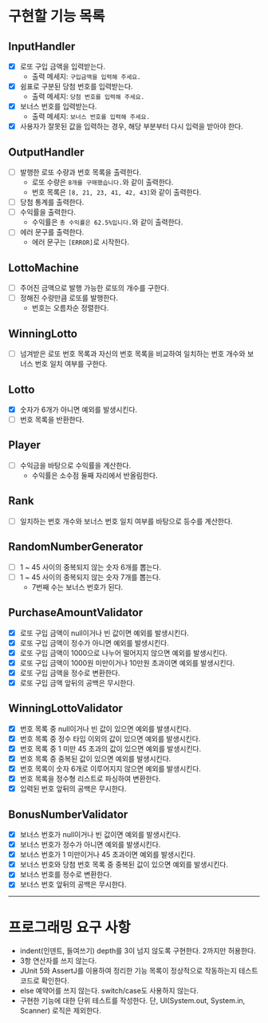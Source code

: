 # 구현할 기능 목록

## InputHandler

- [x] 로또 구입 금액을 입력받는다.
    - 출력 메세지: `구입금액을 입력해 주세요.`
- [x] 쉼표로 구분된 당첨 번호를 입력받는다.
    - 출력 메세지: `당첨 번호를 입력해 주세요.`
- [x] 보너스 번호를 입력받는다.
    - 출력 메세지: `보너스 번호를 입력해 주세요.`
- [x] 사용자가 잘못된 값을 입력하는 경우, 해당 부분부터 다시 입력을 받아야 한다.

## OutputHandler

- [ ] 발행한 로또 수량과 번호 목록을 출력한다.
    - 로또 수량은 `8개를 구매했습니다.`와 같이 출력한다.
    - 번호 목록은 `[8, 21, 23, 41, 42, 43]`와 같이 출력한다.
- [ ] 당첨 통계를 출력한다.
- [ ] 수익률을 출력한다.
    - 수익률은 `총 수익률은 62.5%입니다.`와 같이 출력한다.
- [ ] 에러 문구를 출력한다.
    - 에러 문구는 `[ERROR]`로 시작한다.

## LottoMachine

- [ ] 주어진 금액으로 발행 가능한 로또의 개수를 구한다.
- [ ] 정해진 수량만큼 로또를 발행한다.
    - 번호는 오름차순 정렬한다.

## WinningLotto

- [ ] 넘겨받은 로또 번호 목록과 자신의 번호 목록을 비교하여 일치하는 번호 개수와 보너스 번호 일치 여부를 구한다.

## Lotto

- [x] 숫자가 6개가 아니면 예외를 발생시킨다.
- [ ] 번호 목록을 반환한다.

## Player

- [ ] 수익금을 바탕으로 수익률을 계산한다.
    - 수익률은 소수점 둘째 자리에서 반올림한다.

## Rank

- [ ] 일치하는 번호 개수와 보너스 번호 일치 여부를 바탕으로 등수를 계산한다.

## RandomNumberGenerator

- [ ] 1 ~ 45 사이의 중복되지 않는 숫자 6개를 뽑는다.
- [ ] 1 ~ 45 사이의 중복되지 않는 숫자 7개를 뽑는다.
    - 7번째 수는 보너스 번호가 된다.

## PurchaseAmountValidator

- [x] 로또 구입 금액이 null이거나 빈 값이면 예외를 발생시킨다.
- [x] 로또 구입 금액이 정수가 아니면 예외를 발생시킨다.
- [x] 로또 구입 금액이 1000으로 나누어 떨어지지 않으면 예외를 발생시킨다.
- [x] 로또 구입 금액이 1000원 미만이거나 10만원 초과이면 예외를 발생시킨다.
- [x] 로또 구입 금액을 정수로 변환한다.
- [x] 로또 구입 금액 앞뒤의 공백은 무시한다.

## WinningLottoValidator

- [x] 번호 목록 중 null이거나 빈 값이 있으면 예외를 발생시킨다.
- [x] 번호 목록 중 정수 타입 이외의 값이 있으면 예외를 발생시킨다.
- [x] 번호 목록 중 1 미만 45 초과의 값이 있으면 예외를 발생시킨다.
- [x] 번호 목록 중 중복된 값이 있으면 예외를 발생시킨다.
- [x] 번호 목록이 숫자 6개로 이루어지지 않으면 예외를 발생시킨다.
- [x] 번호 목록을 정수형 리스트로 파싱하여 변환한다.
- [x] 입력된 번호 앞뒤의 공백은 무시한다.

## BonusNumberValidator

- [x] 보너스 번호가 null이거나 빈 값이면 예외를 발생시킨다.
- [x] 보너스 번호가 정수가 아니면 예외를 발생시킨다.
- [x] 보너스 번호가 1 미만이거나 45 초과이면 예외를 발생시킨다.
- [x] 보너스 번호와 당첨 번호 목록 중 중복된 값이 있으면 예외를 발생시킨다.
- [x] 보너스 번호를 정수로 변환한다.
- [x] 보너스 번호 앞뒤의 공백은 무시한다.

---

# 프로그래밍 요구 사항

- indent(인덴트, 들여쓰기) depth를 3이 넘지 않도록 구현한다. 2까지만 허용한다.
- 3항 연산자를 쓰지 않는다.
- JUnit 5와 AssertJ를 이용하여 정리한 기능 목록이 정상적으로 작동하는지 테스트 코드로 확인한다.
- else 예약어를 쓰지 않는다. switch/case도 사용하지 않는다.
- 구현한 기능에 대한 단위 테스트를 작성한다. 단, UI(System.out, System.in, Scanner) 로직은 제외한다.